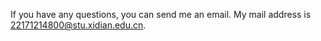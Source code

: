 If you have any questions, you can send me an email. My mail address is 22171214800@stu.xidian.edu.cn.
